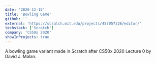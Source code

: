 ```yaml
---
date: '2020-12-15'
title: 'Bowling Game'
github: ''
external: 'https://scratch.mit.edu/projects/457057326/editor/'
techstack: ['Scratch']
company: 'CS50x 2020'
showInProjects: true
---
```


A bowling game variant made in Scratch after CS50x 2020 Lecture 0 by David J. Malan.
